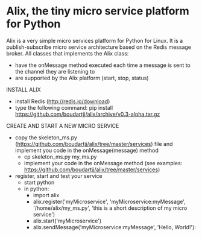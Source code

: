 # Alix, the tiny micro service platform for Python
Alix is a very simple micro services platform for Python for Linux. It is a publish-subscribe micro service architecture based on the Redis message broker.
All classes that implements the Alix class:
- have the onMessage method executed each time a message is sent to the channel they are listening to
- are supported by the Alix platform (start, stop, status)

INSTALL ALIX
- install Redis (http://redis.io/download)
- type the following command: pip install https://github.com/boudartjj/alix/archive/v0.3-alpha.tar.gz

CREATE AND START A NEW MICRO SERVICE
- copy the skeleton_ms.py (https://github.com/boudartjj/alix/tree/master/services) file and implement you code in the onMessage(message) method
    - cp skeleton_ms.py my_ms.py
    - implement your code in the onMessage method (see examples: https://github.com/boudartjj/alix/tree/master/services)
- register, start and test your service
    - start python
    - in python:
        - import alix
        - alix.register('myMicroservice', 'myMicroservice:myMessage', '/home/alix/my_ms.py', 'this is a short description of my micro service')
        - alix.start('myMicroservice')
        - alix.sendMessage('myMicroservice:myMessage', 'Hello, World!'):
